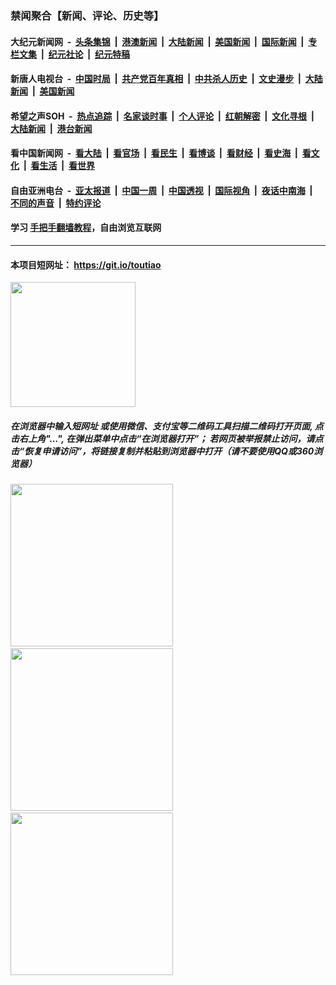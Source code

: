 ### 禁闻聚合【新闻、评论、历史等】

#### 大纪元新闻网 &nbsp;-&nbsp; [头条集锦](indexes/E头条集锦.md?t=02050322) &nbsp;|&nbsp; [港澳新闻](indexes/E港澳新闻.md?t=02050322)  &nbsp;|&nbsp; [大陆新闻](indexes/E大陆新闻.md?t=02050322) &nbsp;|&nbsp; [美国新闻](indexes/E美国新闻.md?t=02050322) &nbsp;|&nbsp; [国际新闻](indexes/E国际新闻.md?t=02050322) &nbsp;|&nbsp; [专栏文集](indexes/E专栏文集.md?t=02050322) &nbsp;|&nbsp; [纪元社论](indexes/E纪元社论.md?t=02050322) &nbsp;|&nbsp; [纪元特稿](indexes/E纪元特稿.md?t=02050322) 

#### 新唐人电视台 &nbsp;-&nbsp; [中国时局](indexes/N中国时局.md?t=02050322) &nbsp;|&nbsp; [共产党百年真相](indexes/N共产党百年真相.md?t=02050322) &nbsp;|&nbsp; [中共杀人历史](indexes/N中共杀人历史.md?t=02050322) &nbsp;|&nbsp; [文史漫步](indexes/N文史漫步.md?t=02050322) &nbsp;|&nbsp; [大陆新闻](indexes/N大陆新闻.md?t=02050322) &nbsp;|&nbsp; [美国新闻](indexes/N美国新闻.md?t=02050322)

#### 希望之声SOH &nbsp;-&nbsp; [热点追踪](indexes/H热点追踪.md?t=02050322) &nbsp;|&nbsp; [名家谈时事](indexes/H名家谈时事.md?t=02050322) &nbsp;|&nbsp; [个人评论](indexes/H个人评论.md?t=02050322)  &nbsp;|&nbsp; [红朝解密](indexes/H红朝解密.md?t=02050322) &nbsp;|&nbsp; [文化寻根](indexes/H文化寻根.md?t=02050322) &nbsp;|&nbsp; [大陆新闻](indexes/H大陆新闻.md?t=02050322) &nbsp;|&nbsp; [港台新闻](indexes/H港台新闻.md?t=02050322)

#### 看中国新闻网 &nbsp;-&nbsp; [看大陆](indexes/S看大陆.md?t=02050322) &nbsp;|&nbsp; [看官场](indexes/S看官场.md?t=02050322) &nbsp;|&nbsp; [看民生](indexes/S看民生.md?t=02050322)  &nbsp;|&nbsp; [看博谈](indexes/S看博谈.md?t=02050322) &nbsp;|&nbsp; [看财经](indexes/S看财经.md?t=02050322) &nbsp;|&nbsp; [看史海](indexes/S看史海.md?t=02050322) &nbsp;|&nbsp; [看文化](indexes/S看文化.md?t=02050322) &nbsp;|&nbsp; [看生活](indexes/S看生活.md?t=02050322) &nbsp;|&nbsp; [看世界](indexes/S看世界.md?t=02050322)

#### 自由亚洲电台 &nbsp;-&nbsp; [亚太报道](indexes/R亚太报道.md?t=02050322) &nbsp;|&nbsp; [中国一周](indexes/R中国一周.md?t=02050322) &nbsp;|&nbsp; [中国透视](indexes/R中国透视.md?t=02050322)  &nbsp;|&nbsp; [国际视角](indexes/R国际视角.md?t=02050322) &nbsp;|&nbsp; [夜话中南海](indexes/R夜话中南海.md?t=02050322) &nbsp;|&nbsp; [不同的声音](indexes/R不同的声音.md?t=02050322) &nbsp;|&nbsp; [特约评论](indexes/R特约评论.md?t=02050322)

#### 学习 [手把手翻墙教程](https://github.com/gfw-breaker/guides/wiki)，自由浏览互联网

----

#### 本项目短网址： https://git.io/toutiao
<img src="https://raw.githubusercontent.com/gfw-breaker/banned-news/master/scripts/img/qr.png" width="200px"/>  

##### 在浏览器中输入短网址 或使用微信、支付宝等二维码工具扫描二维码打开页面, 点击右上角"...", 在弹出菜单中点击“在浏览器打开”； 若网页被举报禁止访问，请点击“恢复申请访问”，将链接复制并粘贴到浏览器中打开（请不要使用QQ或360浏览器）

<img src="https://raw.githubusercontent.com/gfw-breaker/banned-news/master/scripts/img/1.png" width="260px"/> &nbsp; <img src="https://raw.githubusercontent.com/gfw-breaker/banned-news/master/scripts/img/2.png" width="260px"/> &nbsp; <img src="https://raw.githubusercontent.com/gfw-breaker/banned-news/master/scripts/img/3.png" width="260px"/>
